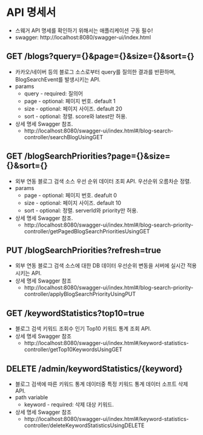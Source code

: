 # API 명세서
- 스웨거 API 명세를 확인하기 위해서는 애플리케이션 구동 필수!
- swagger: http://localhost:8080/swagger-ui/index.html

## GET /blogs?query={}&page={}&size={}&sort={}
- 카카오/네이버 등의 블로그 소스로부터 query를 질의한 결과를 반환하며, BlogSearchEvent를 발생시키는 API.
- params
  - query - required: 질의어
  - page - optional: 페이지 번호. default 1
  - size - optional: 페이지 사이즈.  default 20
  - sort - optional: 정렬. score와 latest만 허용.
- 상세 명세 Swagger 참조.
  - http://localhost:8080/swagger-ui/index.html#/blog-search-controller/searchBlogUsingGET

## GET /blogSearchPriorities?page={}&size={}&sort={}
- 외부 연동 블로그 검색 소스 우선 순위 데이터 조회 API. 우선순위 오름차순 정렬.
- params
  - page - optional: 페이지 번호. deafult 0
  - size - optional: 페이지 사이즈. default 10
  - sort - optional: 정렬. serverId와 priority만 허용.
- 상세 명세 Swagger 참조.
  - http://localhost:8080/swagger-ui/index.html#/blog-search-priority-controller/getPagedBlogSearchPrioritiesUsingGET

## PUT /blogSearchPriorities?refresh=true
- 외부 연동 블로그 검색 소스에 대한 DB 데이터 우선순위 변동을 서버에 실시간 적용시키는 API.
- 상세 명세 Swagger 참조
  - http://localhost:8080/swagger-ui/index.html#/blog-search-priority-controller/applyBlogSearchPriorityUsingPUT

## GET /keywordStatistics?top10=true
- 블로그 검색 키워드 조회수 인기 Top10 키워드 통계 조회 API. 
- 상세 명세 Swagger 참조
  - http://localhost:8080/swagger-ui/index.html#/keyword-statistics-controller/getTop10KeywordsUsingGET

## DELETE /admin/keywordStatistics/{keyword} 
- 블로그 검색에 따른 키워드 통계 데이터중 특정 키워드 통계 데이터 소프트 삭제 API.
- path variable
  - keyword - required: 삭제 대상 키워드.
- 상세 명세 Swagger 참조
  - http://localhost:8080/swagger-ui/index.html#/keyword-statistics-controller/deleteKeywordStatisticsUsingDELETE
